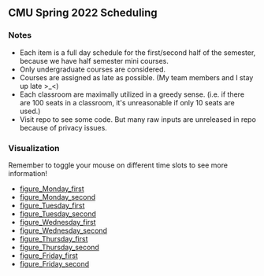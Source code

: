 ## CMU Spring 2022 Scheduling

### Notes
- Each item is a full day schedule for the first/second half of the semester, because we have half semester mini courses.
- Only undergraduate courses are considered. 
- Courses are assigned as late as possible. (My team members and I stay up late >_<) 
- Each classroom are maximally utilized in a greedy sense. (i.e. if there are 100 seats in a classroom, it's unreasonable if only 10 seats are used.)
- Visit repo to see some code. But many raw inputs are unreleased in repo because of privacy issues. 

### Visualization
Remember to toggle your mouse on different time slots to see more information!
- [figure_Monday_first]()
- [figure_Monday_second]()
- [figure_Tuesday_first]()
- [figure_Tuesday_second]()
- [figure_Wednesday_first]()
- [figure_Wednesday_second]()
- [figure_Thursday_first]()
- [figure_Thursday_second]()
- [figure_Friday_first]()
- [figure_Friday_second]()
